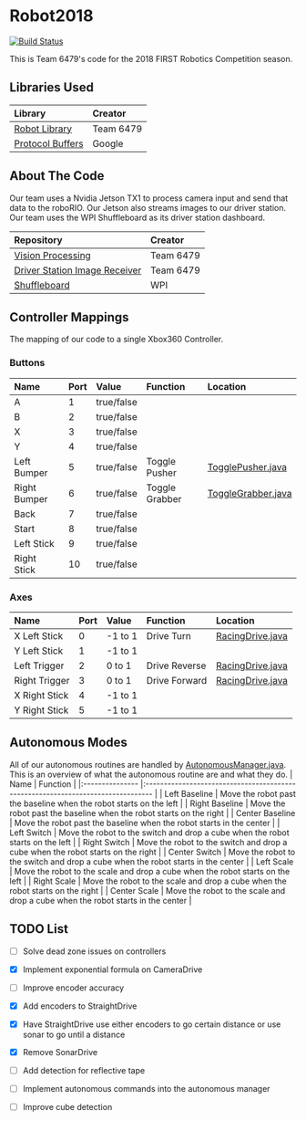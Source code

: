 # Robot2018

[![Build Status](https://travis-ci.org/Team6479/Robot2018.svg?branch=master)](https://travis-ci.org/Team6479/Robot2018)

This is Team 6479's code for the 2018 FIRST Robotics Competition season. 


## Libraries Used
| Library               | Creator   |
|:--------------------- |:--------- |
| [Robot Library][1]    | Team 6479 |
| [Protocol Buffers][5] | Google    |


## About The Code
Our team uses a Nvidia Jetson TX1 to process camera input and send that data to the roboRIO. Our Jetson also streams images to our driver station. Our team uses the WPI Shuffleboard as its driver station dashboard.

| Repository                         | Creator   |
|:---------------------------------- |:--------- |
| [Vision Processing][2]             | Team 6479 |
| [Driver Station Image Receiver][3] | Team 6479 |
| [Shuffleboard][4]                  | WPI       |


## Controller Mappings
The mapping of our code to a single Xbox360 Controller.

### Buttons
| Name         | Port | Value      | Function       | Location                |
|:------------ |:---- |:---------- |:-------------- |:----------------------- |
| A            | 1    | true/false |                |                         |
| B            | 2    | true/false |                |                         |
| X            | 3    | true/false |                |                         |
| Y            | 4    | true/false |                |                         |
| Left Bumper  | 5    | true/false | Toggle Pusher  | [TogglePusher.java][7]  |
| Right Bumper | 6    | true/false | Toggle Grabber | [ToggleGrabber.java][8] |
| Back         | 7    | true/false |                |                         |
| Start        | 8    | true/false |                |                         |
| Left Stick   | 9    | true/false |                |                         |
| Right Stick  | 10   | true/false |                |                         |

### Axes
| Name          | Port | Value   | Function      | Location              |
|:------------- |:---- |:------- |:------------- |:--------------------- |
| X Left Stick  | 0    | -1 to 1 | Drive Turn    | [RacingDrive.java][6] |
| Y Left Stick  | 1    | -1 to 1 |               |                       |
| Left Trigger  | 2    | 0 to 1  | Drive Reverse | [RacingDrive.java][6] |
| Right Trigger | 3    | 0 to 1  | Drive Forward | [RacingDrive.java][6] |
| X Right Stick | 4    | -1 to 1 |               |                       |
| Y Right Stick | 5    | -1 to 1 |               |                       |


## Autonomous Modes
All of our autonomous routines are handled by [AutonomousManager.java][9]. This is an overview of what the autonomous routine are and what they do.
| Name            | Function                                                                         |
|:--------------- |:-------------------------------------------------------------------------------- |
| Left Baseline   | Move the robot past the baseline when the robot starts on the left               |
| Right Baseline  | Move the robot past the baseline when the robot starts on the right              |
| Center Baseline | Move the robot past the baseline when the robot starts in the center             |
| Left Switch     | Move the robot to the switch and drop a cube when the robot starts on the left   |
| Right Switch    | Move the robot to the switch and drop a cube when the robot starts on the right  |
| Center Switch   | Move the robot to the switch and drop a cube when the robot starts in the center |
| Left Scale      | Move the robot to the scale and drop a cube when the robot starts on the left    |
| Right Scale     | Move the robot to the scale and drop a cube when the robot starts on the right   |
| Center Scale    | Move the robot to the scale and drop a cube when the robot starts in the center  |


## TODO List
- [ ] Solve dead zone issues on controllers
- [x] Implement exponential formula on CameraDrive
- [ ] Improve encoder accuracy
- [x] Add encoders to StraightDrive
- [x] Have StraightDrive use either encoders to go certain distance or use sonar to go until a distance
- [x] Remove SonarDrive
- [ ] Add detection for reflective tape
- [ ] Implement autonomous commands into the autonomous manager
- [ ] Improve cube detection


[1]: https://github.com/Team6479/RobotLibrary
[2]: https://github.com/Team6479/Vision2018
[3]: https://github.com/Team6479/JetsonStream
[4]: https://github.com/wpilibsuite/shuffleboard
[5]: https://developers.google.com/protocol-buffers/
[6]: ./src/main/java/org/usfirst/frc/team6479/robot/commands/teleop/RacingDrive.java
[7]: ./src/main/java/org/usfirst/frc/team6479/robot/commands/teleop/TogglePusher.java
[8]: ./src/main/java/org/usfirst/frc/team6479/robot/commands/teleop/ToggleGrabber.java
[9]: ./src/main/java/org/usfirst/frc/team6479/robot/autonomous/manager/AutonomousManager.java
